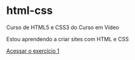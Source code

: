 # html-css
 Curso de HTML5 e CSS3 do Curso em Vídeo

Estou aprendendo a criar sites com HTML e CSS

<a href = "https://luizhenriqueoliver.github.io/html-css/exerc%C3%ADcios/ex001/">Acessar o exercício 1</a>